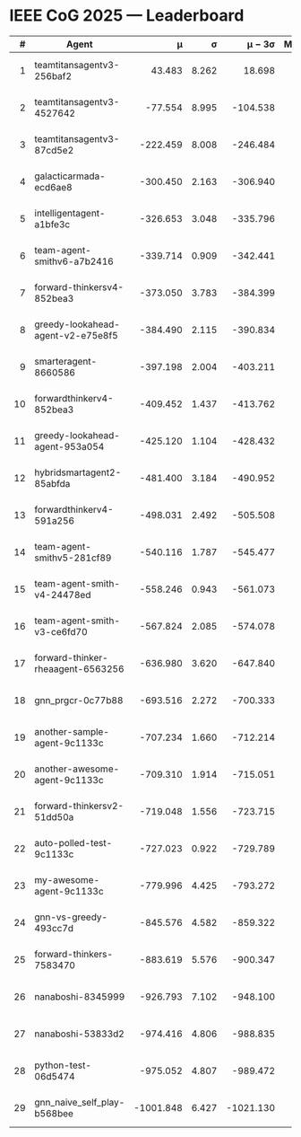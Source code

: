 # IEEE CoG 2025 — Leaderboard

| # | Agent | μ | σ | μ − 3σ | Matches | Updated |
|---:|---|---:|---:|---:|---:|---|
| 1 | teamtitansagentv3-256baf2 | 43.483 | 8.262 | 18.698 | 19096 | 2025-08-24 13:30 |
| 2 | teamtitansagentv3-4527642 | -77.554 | 8.995 | -104.538 | 18790 | 2025-08-24 13:30 |
| 3 | teamtitansagentv3-87cd5e2 | -222.459 | 8.008 | -246.484 | 20006 | 2025-08-24 13:30 |
| 4 | galacticarmada-ecd6ae8 | -300.450 | 2.163 | -306.940 | 17580 | 2025-08-24 13:30 |
| 5 | intelligentagent-a1bfe3c | -326.653 | 3.048 | -335.796 | 16023 | 2025-08-24 13:30 |
| 6 | team-agent-smithv6-a7b2416 | -339.714 | 0.909 | -342.441 | 18900 | 2025-08-24 13:30 |
| 7 | forward-thinkersv4-852bea3 | -373.050 | 3.783 | -384.399 | 15297 | 2025-08-24 13:30 |
| 8 | greedy-lookahead-agent-v2-e75e8f5 | -384.490 | 2.115 | -390.834 | 19330 | 2025-08-24 13:30 |
| 9 | smarteragent-8660586 | -397.198 | 2.004 | -403.211 | 15846 | 2025-08-24 13:30 |
| 10 | forwardthinkerv4-852bea3 | -409.452 | 1.437 | -413.762 | 15652 | 2025-08-24 13:30 |
| 11 | greedy-lookahead-agent-953a054 | -425.120 | 1.104 | -428.432 | 17670 | 2025-08-24 13:30 |
| 12 | hybridsmartagent2-85abfda | -481.400 | 3.184 | -490.952 | 15834 | 2025-08-24 13:30 |
| 13 | forwardthinkerv4-591a256 | -498.031 | 2.492 | -505.508 | 15706 | 2025-08-24 13:30 |
| 14 | team-agent-smithv5-281cf89 | -540.116 | 1.787 | -545.477 | 18460 | 2025-08-24 13:30 |
| 15 | team-agent-smith-v4-24478ed | -558.246 | 0.943 | -561.073 | 19276 | 2025-08-24 13:30 |
| 16 | team-agent-smith-v3-ce6fd70 | -567.824 | 2.085 | -574.078 | 19776 | 2025-08-24 13:30 |
| 17 | forward-thinker-rheaagent-6563256 | -636.980 | 3.620 | -647.840 | 17856 | 2025-08-24 13:30 |
| 18 | gnn_prgcr-0c77b88 | -693.516 | 2.272 | -700.333 | 16800 | 2025-08-24 13:30 |
| 19 | another-sample-agent-9c1133c | -707.234 | 1.660 | -712.214 | 18920 | 2025-08-24 13:30 |
| 20 | another-awesome-agent-9c1133c | -709.310 | 1.914 | -715.051 | 20340 | 2025-08-24 13:30 |
| 21 | forward-thinkersv2-51dd50a | -719.048 | 1.556 | -723.715 | 18236 | 2025-08-24 13:30 |
| 22 | auto-polled-test-9c1133c | -727.023 | 0.922 | -729.789 | 19640 | 2025-08-24 13:30 |
| 23 | my-awesome-agent-9c1133c | -779.996 | 4.425 | -793.272 | 18860 | 2025-08-24 13:30 |
| 24 | gnn-vs-greedy-493cc7d | -845.576 | 4.582 | -859.322 | 14980 | 2025-08-24 13:30 |
| 25 | forward-thinkers-7583470 | -883.619 | 5.576 | -900.347 | 17520 | 2025-08-24 13:30 |
| 26 | nanaboshi-8345999 | -926.793 | 7.102 | -948.100 | 15470 | 2025-08-24 13:30 |
| 27 | nanaboshi-53833d2 | -974.416 | 4.806 | -988.835 | 14780 | 2025-08-24 13:30 |
| 28 | python-test-06d5474 | -975.052 | 4.807 | -989.472 | 15050 | 2025-08-24 13:30 |
| 29 | gnn_naive_self_play-b568bee | -1001.848 | 6.427 | -1021.130 | 14900 | 2025-08-24 13:30 |

